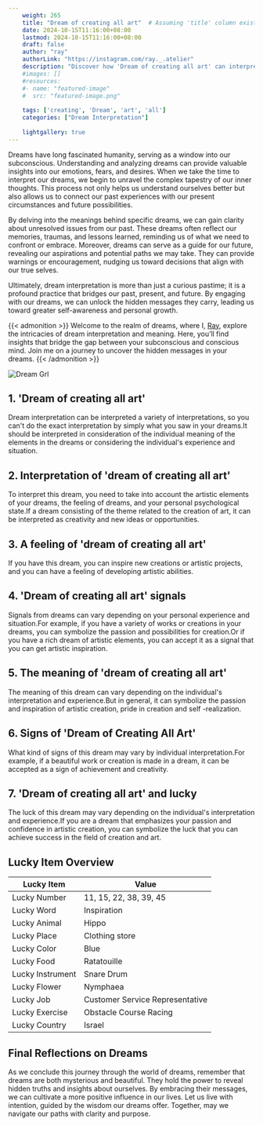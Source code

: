 ```yaml
---
    weight: 265
    title: "Dream of creating all art"  # Assuming 'title' column exists
    date: 2024-10-15T11:16:00+08:00
    lastmod: 2024-10-15T11:16:00+08:00
    draft: false
    author: "ray"
    authorLink: "https://instagram.com/ray._.atelier"
    description: "Discover how 'Dream of creating all art' can interpret your future and uncover its significant meanings in your life."
    #images: []
    #resources:
    #- name: "featured-image"
    #  src: "featured-image.png"
    
    tags: ['creating', 'Dream', 'art', 'all']
    categories: ["Dream Interpretation"]
    
    lightgallery: true
---
```

    
Dreams have long fascinated humanity, serving as a window into our subconscious. Understanding and analyzing dreams can provide valuable insights into our emotions, fears, and desires. When we take the time to interpret our dreams, we begin to unravel the complex tapestry of our inner thoughts. This process not only helps us understand ourselves better but also allows us to connect our past experiences with our present circumstances and future possibilities.

By delving into the meanings behind specific dreams, we can gain clarity about unresolved issues from our past. These dreams often reflect our memories, traumas, and lessons learned, reminding us of what we need to confront or embrace. Moreover, dreams can serve as a guide for our future, revealing our aspirations and potential paths we may take. They can provide warnings or encouragement, nudging us toward decisions that align with our true selves.

Ultimately, dream interpretation is more than just a curious pastime; it is a profound practice that bridges our past, present, and future. By engaging with our dreams, we can unlock the hidden messages they carry, leading us toward greater self-awareness and personal growth.

{{< admonition >}}
Welcome to the realm of dreams, where I, [Ray](https://instagram.com/ray._.atelier), explore the intricacies of dream interpretation and meaning. Here, you’ll find insights that bridge the gap between your subconscious and conscious mind. Join me on a journey to uncover the hidden messages in your dreams.
{{< /admonition >}}

![Dream Grl](https://cdn.pixabay.com/photo/2017/11/02/03/35/gothic-2910057_1280.jpg "Dream Grl")

## 1. 'Dream of creating all art'
Dream interpretation can be interpreted a variety of interpretations, so you can't do the exact interpretation by simply what you saw in your dreams.It should be interpreted in consideration of the individual meaning of the elements in the dreams or considering the individual's experience and situation.

## 2. Interpretation of 'dream of creating all art'
To interpret this dream, you need to take into account the artistic elements of your dreams, the feeling of dreams, and your personal psychological state.If a dream consisting of the theme related to the creation of art, it can be interpreted as creativity and new ideas or opportunities.

## 3. A feeling of 'dream of creating all art'
If you have this dream, you can inspire new creations or artistic projects, and you can have a feeling of developing artistic abilities.

## 4. 'Dream of creating all art' signals
Signals from dreams can vary depending on your personal experience and situation.For example, if you have a variety of works or creations in your dreams, you can symbolize the passion and possibilities for creation.Or if you have a rich dream of artistic elements, you can accept it as a signal that you can get artistic inspiration.

## 5. The meaning of 'dream of creating all art'
The meaning of this dream can vary depending on the individual's interpretation and experience.But in general, it can symbolize the passion and inspiration of artistic creation, pride in creation and self -realization.

## 6. Signs of 'Dream of Creating All Art'
What kind of signs of this dream may vary by individual interpretation.For example, if a beautiful work or creation is made in a dream, it can be accepted as a sign of achievement and creativity.

## 7. 'Dream of creating all art' and lucky
The luck of this dream may vary depending on the individual's interpretation and experience.If you are a dream that emphasizes your passion and confidence in artistic creation, you can symbolize the luck that you can achieve success in the field of creation and art.

## Lucky Item Overview
| Lucky Item          | Value              |
|---------------|--------------------|
| Lucky Number        | 11, 15, 22, 38, 39, 45  |
| Lucky Word          | Inspiration |
| Lucky Animal        | Hippo |
| Lucky Place         | Clothing store     |
| Lucky Color         | Blue     |
| Lucky Food          | Ratatouille      |
| Lucky Instrument    | Snare Drum |
| Lucky Flower        | Nymphaea    |
| Lucky Job           | Customer Service Representative       |
| Lucky Exercise      | Obstacle Course Racing  |
| Lucky Country       | Israel    |


##  Final Reflections on Dreams

As we conclude this journey through the world of dreams, remember that dreams are both mysterious and beautiful. They hold the power to reveal hidden truths and insights about ourselves. By embracing their messages, we can cultivate a more positive influence in our lives. Let us live with intention, guided by the wisdom our dreams offer. Together, may we navigate our paths with clarity and purpose.
